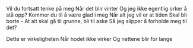 Vil du fortsatt tenke på meg
Når det blir vinter 
Og jeg ikke egentlig orker å stå opp?
Kommer du til å være glad i meg
Når alt jeg vil er at tiden
Skal bli borte -
At alt skal gå til grunne, bli til aske
Så jeg slipper å forholde meg til det?

Dette er virkeligheten
Når hodet ikke virker 
Og nettene blir for lange
